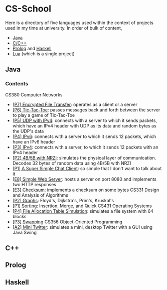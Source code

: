 # CS-School
Here is a directory of five languages used within the context of projects used in my time at university. In order of bulk of content,
- <a href="https://github.com/raechiang/CS-School/tree/master/Java">Java</a>
- <a href="https://github.com/raechiang/CS-School/tree/master/C%26C%2B%2B">C/C++</a>
- <a href="https://github.com/raechiang/CS-School/tree/master/Prolog">Prolog</a> and <a href="https://github.com/raechiang/CS-School/tree/master/Haskell">Haskell</a>
- <a href="https://github.com/raechiang/CS-School/tree/master/Lua/2017-03/408-ShooterDemo">Lua</a> (which is a single project)
## Java
### Contents
CS380 Computer Networks
- <a href="https://github.com/raechiang/CS-School/tree/master/Java/2017-06/380-P7-FileTransferwEncryption">[P7] Encrypted File Transfer</a>: operates as a client or a server
- <a href="https://github.com/raechiang/CS-School/tree/master/Java/2017-05/380-P6-TicTacToe">[P6] Tic-Tac-Toe</a>: passes messages back and forth between the server to play a game of Tic-Tac-Toe
- <a href="https://github.com/raechiang/CS-School/tree/master/Java/2017-05/380-P5-UDPClientwIPv4">[P5] UDP with IPv4</a>: connects with a server to which it sends packets, which have an IPv4 header with UDP as its data and random bytes as the UDP's data
- <a href="https://github.com/raechiang/CS-School/tree/master/Java/2017-05/380-P4-IPv6">[P4] IPv6</a>: connects with a server to which it sends 12 packets, which have an IPv6 header
- <a href="https://github.com/raechiang/CS-School/tree/master/Java/2017-04/380-P3-IPv4">[P3] IPv4</a>: connects with a server, to which it sends 12 packets with an IPv4 header
- <a href="https://github.com/raechiang/CS-School/tree/master/Java/2017-04/380-P2-4B5BNRZI">[P2] 4B/5B with NRZI</a>: simulates the physical layer of communication. Decodes 32 bytes of random data using 4B/5B with NRZI
- <a href="https://github.com/raechiang/CS-School/tree/master/Java/2017-04/380-P1-ChatClient">[P1] A Super Simple Chat Client</a>: so simple that I don't want to talk about it
- <a href="https://github.com/raechiang/CS-School/tree/master/Java/2017-06/380-E8-SimpleWebServer">[E8] Simple Web Server</a>: hosts a server on port 8080 and implements two HTTP responses
- <a href="https://github.com/raechiang/CS-School/tree/master/Java/2017-04/380-E3-ChecksumGen">[E3] Checksum</a>: implements a checksum on some bytes
CS331 Design and Analysis of Algorithms
- <a href="https://github.com/raechiang/CS-School/tree/master/Java/2017-03/331-P2-Graphs">[P2] Graphs</a>: Floyd's, Dijkstra's, Prim's, Kruskal's
- <a href="https://github.com/raechiang/CS-School/tree/master/Java/2017-02/331-P1-Sorting">[P1] Sorting</a>: Insertion, Merge, and Quick
CS431 Operating Systems
- <a href="https://github.com/raechiang/CS-School/tree/master/Java/2016-12/431-P4-FileSystem">[P4] File Allocation Table Simulation</a>: simulates a file system with 64 blocks
- <a href="https://github.com/raechiang/CS-School/tree/master/Java/2016-11/431-P3-SwappingMemory">[P3] Swapping</a>
CS356 Object-Oriented Programming
- <a href="https://github.com/raechiang/CS-School/tree/master/Java/2016-11/356-A2-Twitter">[A2] Mini Twitter</a>: simulates a mini, desktop Twitter with a GUI using Java Swing
## C++
## Prolog
## Haskell
